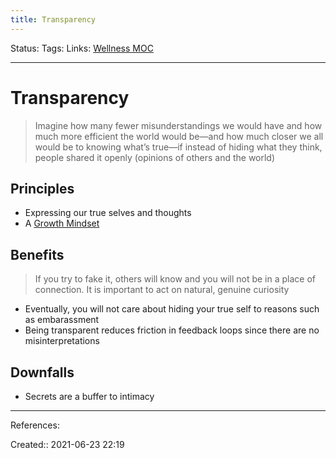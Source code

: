 ```yaml
---
title: Transparency
---
```

Status:
Tags: 
Links: [Wellness MOC](out/wellness-moc.md)
___
# Transparency
> Imagine how many fewer misunderstandings we would have and how much more efficient the world would be—and how much closer we all would be to knowing what’s true—if instead of hiding what they think, people shared it openly (opinions of others and the world)
## Principles
- Expressing our true selves and thoughts
- A [Growth Mindset](out/growth-mindset.md)

## Benefits
> If you try to fake it, others will know and you will not be in a place of connection. It is important to act on natural, genuine curiosity
- Eventually, you will not care about hiding your true self to reasons such as embarassment
- Being transparent reduces friction in feedback loops since there are no misinterpretations
## Downfalls
- Secrets are a buffer to intimacy
___
References:

Created:: 2021-06-23 22:19